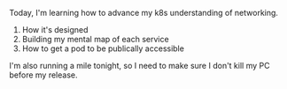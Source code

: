 Today, I'm learning how to advance my k8s understanding of networking. 
1. How it's designed
2. Building my mental map of each service
3. How to get a pod to be publically accessible

I'm also running a mile tonight, so I need to make sure I don't kill my PC before my release. 